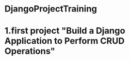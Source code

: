 # DjangoProjectTraining


# 1.first project "Build a Django Application to Perform CRUD Operations"
